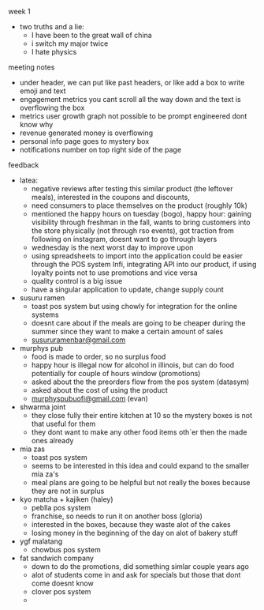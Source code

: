 
week 1
- two truths and a lie:
	- I have been to the great wall of china
	- i switch my major twice
	- I hate physics


meeting notes
- under header, we can put like past headers, or like add a box to write emoji and text
- engagement metrics you cant scroll all the way down and the text is overflowing the box
- metrics user growth graph not possible to be prompt engineered dont know why
- revenue generated money is overflowing
- personal info page goes to mystery box
- notifications number on top right side of the page


feedback
- latea: 
	- negative reviews after testing this similar product (the leftover meals), interested in the coupons and discounts, 
	- need consumers to place themselves on the product (roughly 10k)
	- mentioned the happy hours on tuesday (bogo), happy hour: gaining visibility through freshman in the fall, wants to bring customers into the store physically (not through rso events), got traction from following on instagram, doesnt want to go through layers
	- wednesday is the next worst day to improve upon
	- using spreadsheets to import into the application could be easier through the POS system Infi, integrating API into our product, if using loyalty points not to use promotions and vice versa
	- quality control is a big issue
	- have a singular application to update, change supply count
- susuru ramen
	- toast pos system but using chowly for integration for the online systems
	- doesnt care about if the meals are going to be cheaper during the summer since they want to make a certain amount of sales
	- susururamenbar@gmail.com
- murphys pub
	- food is made to order, so no surplus food
	- happy hour is illegal now for alcohol in illinois, but can do food potentially for couple of hours window (promotions)
	- asked about the the preorders flow from the pos system (datasym)
	- asked about the cost of using the product
	- murphyspubuofi@gmail.com (evan)
- shwarma joint
	- they close fully their entire kitchen at 10 so the mystery boxes is not that useful for them
	- they dont want to make any other food items oth`er then the made ones already
- mia zas
	- toast pos system
	- seems to be interested in this idea and could expand to the smaller mia za's
	- meal plans are going to be helpful but not really the boxes because they are not in surplus
- kyo matcha + kajiken (haley)
	- peblla pos system
	- franchise, so needs to run it on another boss (gloria)
	- interested in the boxes, because they waste alot of the cakes
	- losing money in the beginning of the day on alot of bakery stuff
- ygf malatang
	- chowbus pos system
- fat sandwich company
	- down to do the promotions, did something simlar couple years ago
	- alot of students come in and ask for specials but those that dont come doesnt know
	- clover pos system
	- 


